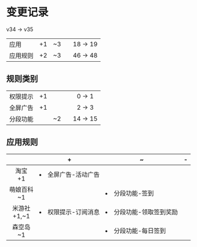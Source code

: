 # 变更记录

v34 -> v35

||||||
|-|:-:|:-:|:-:|:-:|
|应用|+1|~3||18 -> 19|
|应用规则|+2|~3||46 -> 48|

## 规则类别

||||||
|-|:-:|:-:|:-:|:-:|
|权限提示|+1|||0 -> 1|
|全屏广告|+1|||2 -> 3|
|分段功能||~2||14 -> 15|

## 应用规则

||+|~|-|
|:-:|-|-|-|
|淘宝<br>+1|<li>全屏广告-活动广告|||
|萌娘百科<br>~1||<li>分段功能-签到||
|米游社<br>+1,~1|<li>权限提示-订阅消息|<li>分段功能-领取签到奖励||
|森空岛<br>~1||<li>分段功能-每日签到||
